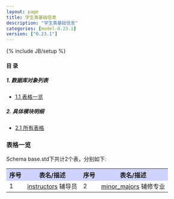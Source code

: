 ```yaml
---
layout: page
title: 学生类基础信息 
description: "学生类基础信息"
categories: [model-0.23.1]
version: ["0.23.1"]
---
```

{% include JB/setup %}

#### 目 录

##### 1. 数据库对象列表
  * [1.1 表格一览](index.html#表格一览)

##### 2. 具体模块明细
* [2.1 所有表格](core.html)

### 表格一览
Schema base.std下共计2个表，分别如下:

<table class="table table-bordered table-striped table-condensed">
  <tr>
    <th style="background-color:#D0D3FF">序号</th>
    <th style="background-color:#D0D3FF">表名/描述</th>
    <th style="background-color:#D0D3FF">序号</th>
    <th style="background-color:#D0D3FF">表名/描述</th>
  </tr>
  <tr>
    <td>1</td>
    <td><a href="/base/std/core.html#表格-instructors-辅导员">instructors</a> 辅导员</td>
    <td>2</td>
    <td><a href="/base/std/core.html#表格-minor_majors-辅修专业">minor_majors</a> 辅修专业</td>
  </tr>
</table>

